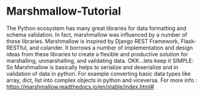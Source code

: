 # Marshmallow-Tutorial

The Python ecosystem has many great libraries for data formatting and schema validation.
In fact, marshmallow was influenced by a number of these libraries. Marshmallow is inspired by Django REST Framework, Flask-RESTful, and colander. It borrows a number of implementation and design ideas from these libraries to create a flexible and productive solution for marshalling, unmarshalling, and validating data.
OKK...lets keep it SIMPLE:
So Marshmallow is basically helps to serialize and deserialize and in validation of data in python. For example converting basic data types like array, dict, list into complex objects in python and viceversa.
For more info : https://marshmallow.readthedocs.io/en/stable/index.html#
